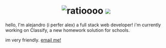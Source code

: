 
<h1 align="center">
 <img src="https://raw.githubusercontent.com/aljndaro/aljndaro/main/urmom.svg" alt="ratioooo" />
 <img src="https://skillicons.dev/icons?i=js,gcp,aws,nodejs,discord,cloudflare,bots,express,html,css,vscode,materialui,tailwind,mongodb,prosgres,firebase,twitter,java,ts,vultr" />
 
</h1>
hello, I'm alejandro (i perfer alex) a full stack web developer! i'm currently working on Classify, a new homework solution for schools.

im very friendly. [email me!](mailto:me@alejandroc.xyz)
